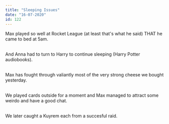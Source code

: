 ```yaml
---
title: "Sleeping Issues"
date: "16-07-2020"
id: 122
---
```

Max played so well at Rocket League (at least that's what he said) THAT he came to bed at 5am.<br><br>

And Anna had to turn to Harry to continue sleeping (Harry Potter audiobooks).<br><br>

Max has fought through valiantly most of the very strong cheese we bought yesterday.<br><br>

We played cards outside for a moment and Max managed to attract some weirdo and have a good chat.<br><br>

We later caught a Kuyrem each from a succesful raid.